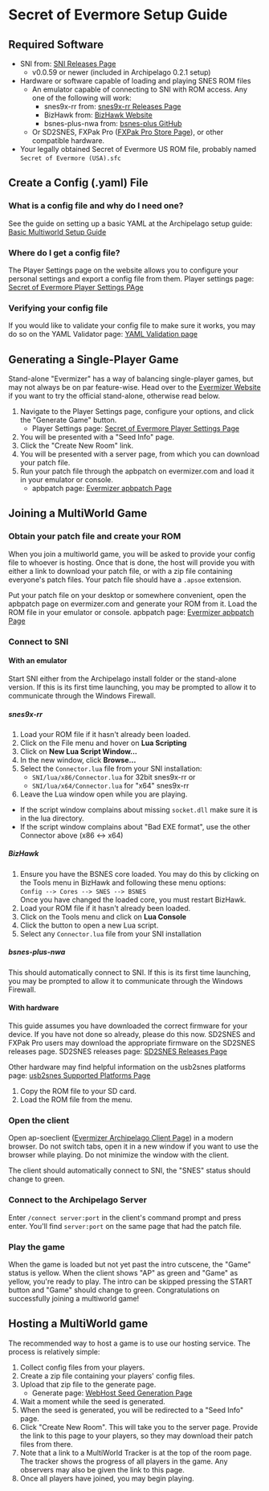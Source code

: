 # Secret of Evermore Setup Guide

## Required Software
- SNI from: [SNI Releases Page](https://github.com/alttpo/sni/releases)
  - v0.0.59 or newer (included in Archipelago 0.2.1 setup)
- Hardware or software capable of loading and playing SNES ROM files
    - An emulator capable of connecting to SNI with ROM access. Any one of the following will work:
        - snes9x-rr from: [snes9x-rr Releases Page](https://github.com/gocha/snes9x-rr/releases)
        - BizHawk from: [BizHawk Website](http://tasvideos.org/BizHawk.html)
        - bsnes-plus-nwa from: [bsnes-plus GitHub](https://github.com/black-sliver/bsnes-plus)
    - Or SD2SNES, FXPak Pro ([FXPak Pro Store Page](https://krikzz.com/store/home/54-fxpak-pro.html)), or other compatible hardware.
- Your legally obtained Secret of Evermore US ROM file, probably named `Secret of Evermore (USA).sfc`

## Create a Config (.yaml) File

### What is a config file and why do I need one?
See the guide on setting up a basic YAML at the Archipelago setup guide: [Basic Multiworld Setup Guide](/tutorial/archipelago/setup/en)

### Where do I get a config file?
The Player Settings page on the website allows you to configure your personal settings and export a config file from them. Player settings page: [Secret of Evermore Player Settings PAge](/games/Secret%20of%20Evermore/player-settings)

### Verifying your config file
If you would like to validate your config file to make sure it works, you may do so on the YAML Validator page: [YAML Validation page](/mysterycheck)

## Generating a Single-Player Game
Stand-alone "Evermizer" has a way of balancing single-player games, but may not always be on par feature-wise. Head over to the [Evermizer Website](https://evermizer.com) if you want to try the official stand-alone, otherwise read below.

1. Navigate to the Player Settings page, configure your options, and
   click the "Generate Game" button.
    - Player Settings page: [Secret of Evermore Player Settings Page](/games/Secret%20of%20Evermore/player-settings)
2. You will be presented with a "Seed Info" page.
3. Click the "Create New Room" link.
4. You will be presented with a server page, from which you can download your patch file.
5. Run your patch file through the apbpatch on evermizer.com and load it in your emulator or console.
    * apbpatch page: [Evermizer apbpatch Page](https://evermizer.com/apbpatch)

## Joining a MultiWorld Game

### Obtain your patch file and create your ROM
When you join a multiworld game, you will be asked to provide your config file to whoever is hosting. Once that is done, the host will provide you with either a link to download your patch file, or with a zip file containing everyone's patch files. Your patch file should have a `.apsoe` extension.

Put your patch file on your desktop or somewhere convenient, open the apbpatch page on evermizer.com and generate your ROM from it. Load the ROM file in your emulator or console. apbpatch page: [Evermizer apbpatch Page](https://evermizer.com/apbpatch)

### Connect to SNI

#### With an emulator
Start SNI either from the Archipelago install folder or the stand-alone version. If this is its first time launching, you may be prompted to allow it to communicate through the Windows Firewall.

##### snes9x-rr
1. Load your ROM file if it hasn't already been loaded.
2. Click on the File menu and hover on **Lua Scripting**
3. Click on **New Lua Script Window...**
4. In the new window, click **Browse...**
5. Select the `Connector.lua` file from your SNI installation:
    * `SNI/lua/x86/Connector.lua` for 32bit snes9x-rr or
    * `SNI/lua/x64/Connector.lua` for "x64" snes9x-rr
6. Leave the Lua window open while you are playing.

* If the script window complains about missing `socket.dll` make sure it is in the lua directory.
* If the script window complains about "Bad EXE format", use the other Connector above (x86 <-> x64)

##### BizHawk
1. Ensure you have the BSNES core loaded. You may do this by clicking on the Tools menu in BizHawk and following
   these menu options:  
   `Config --> Cores --> SNES --> BSNES`  
   Once you have changed the loaded core, you must restart BizHawk.
2. Load your ROM file if it hasn't already been loaded.
3. Click on the Tools menu and click on **Lua Console**
4. Click the button to open a new Lua script.
5. Select any `Connector.lua` file from your SNI installation

##### bsnes-plus-nwa
This should automatically connect to SNI.
If this is its first time launching, you may be prompted to allow it to communicate through the Windows Firewall. 

#### With hardware
This guide assumes you have downloaded the correct firmware for your device. If you have not done so already, please do this now. SD2SNES and FXPak Pro users may download the appropriate firmware on the SD2SNES releases page. SD2SNES releases page: [SD2SNES Releases Page](https://github.com/RedGuyyyy/sd2snes/releases)

Other hardware may find helpful information on the usb2snes platforms page: [usb2snes Supported Platforms Page](http://usb2snes.com/#supported-platforms)

1. Copy the ROM file to your SD card.
2. Load the ROM file from the menu.

### Open the client
Open ap-soeclient ([Evermizer Archipelago Client Page](http://evermizer.com/apclient)) in a modern browser. Do not switch tabs, open it in a new window if you want to use the browser while playing. Do not minimize the window with the client.

The client should automatically connect to SNI, the "SNES" status should change to green.

### Connect to the Archipelago Server
Enter `/connect server:port` in the client's command prompt and press enter. You'll find `server:port` on the same page that had the patch file.

### Play the game
When the game is loaded but not yet past the intro cutscene, the "Game" status is yellow. When the client shows "AP" as green and "Game" as yellow, you're ready to play. The intro can be skipped pressing the START button and "Game" should change to green. Congratulations on successfully joining a multiworld game!

## Hosting a MultiWorld game
The recommended way to host a game is to use our hosting service. The process is relatively simple:

1. Collect config files from your players.
2. Create a zip file containing your players' config files.
3. Upload that zip file to the generate page.
   - Generate page: [WebHost Seed Generation Page](/generate)
4. Wait a moment while the seed is generated.
5. When the seed is generated, you will be redirected to a "Seed Info" page.
6. Click "Create New Room". This will take you to the server page. Provide the link to this page to your players,
   so they may download their patch files from there.
7. Note that a link to a MultiWorld Tracker is at the top of the room page. The tracker shows the progress of all
   players in the game. Any observers may also be given the link to this page.
8. Once all players have joined, you may begin playing.
